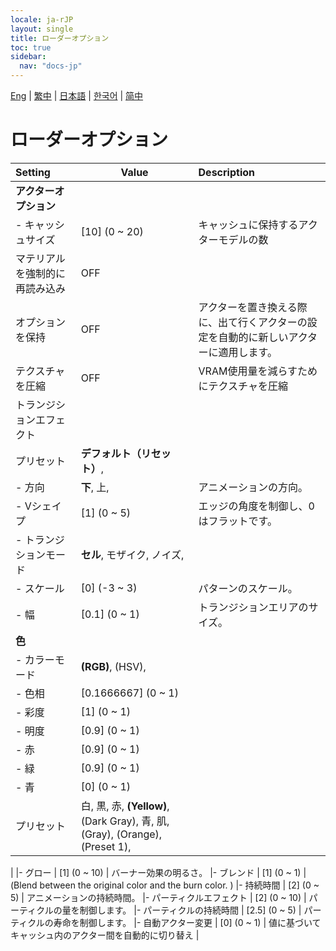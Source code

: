 ```yaml
---
locale: ja-rJP
layout: single
title: ローダーオプション
toc: true
sidebar:
  nav: "docs-jp"
---
```

[Eng](/dancexr/menu/2025.4/actors/loader_options) | [繁中](/tw/dancexr/menu/2025.4/actors/loader_options) | [日本語](/jp/dancexr/menu/2025.4/actors/loader_options) | [한국어](/kr/dancexr/menu/2025.4/actors/loader_options) | [简中](/zh/dancexr/menu/2025.4/actors/loader_options)

# ローダーオプション



| Setting | Value | Description |
| :--- | --- | :--- |
|**アクターオプション** | | 
|- キャッシュサイズ | [10] (0 ~ 20) | キャッシュに保持するアクターモデルの数
| マテリアルを強制的に再読み込み | OFF | 
| オプションを保持 | OFF | アクターを置き換える際に、出て行くアクターの設定を自動的に新しいアクターに適用します。
| テクスチャを圧縮 | OFF | VRAM使用量を減らすためにテクスチャを圧縮
| トランジションエフェクト || 
| プリセット | **デフォルト（リセット）**,  |  |
|- 方向 | **下**, 上,  | アニメーションの方向。
|- Vシェイプ | [1] (0 ~ 5) | エッジの角度を制御し、0はフラットです。
|- トランジションモード | **セル**, モザイク, ノイズ,  | 
|- スケール | [0] (-3 ~ 3) | パターンのスケール。
|- 幅 | [0.1] (0 ~ 1) | トランジションエリアのサイズ。
|**色** | | 
|- カラーモード | **(RGB)**, (HSV),  | 
|- 色相 | [0.1666667] (0 ~ 1) | 
|- 彩度 | [1] (0 ~ 1) | 
|- 明度 | [0.9] (0 ~ 1) | 
|- 赤 | [0.9] (0 ~ 1) | 
|- 緑 | [0.9] (0 ~ 1) | 
|- 青 | [0] (0 ~ 1) | 
| プリセット | 白, 黒, 赤, **(Yellow)**, (Dark Gray), 青, 肌, (Gray), (Orange), (Preset 1),  |  |
|
|- グロー | [1] (0 ~ 10) | バーナー効果の明るさ。
|- ブレンド | [1] (0 ~ 1) | (Blend between the original color and the burn color. )
|- 持続時間 | [2] (0 ~ 5) | アニメーションの持続時間。
|- パーティクルエフェクト | [2] (0 ~ 10) | パーティクルの量を制御します。
|- パーティクルの持続時間 | [2.5] (0 ~ 5) | パーティクルの寿命を制御します。
|- 自動アクター変更 | [0] (0 ~ 1) | 値に基づいてキャッシュ内のアクター間を自動的に切り替え
|
